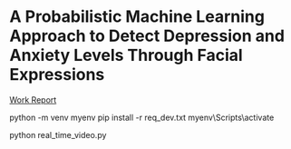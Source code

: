 # A Probabilistic Machine Learning Approach to Detect Depression and Anxiety Levels Through Facial Expressions

[Work Report](https://github.com/shabeebhasan/depression-anxiety-level/blob/master/Work_Report.pdf)


python -m venv myenv
pip install -r req_dev.txt
myenv\Scripts\activate

python real_time_video.py
